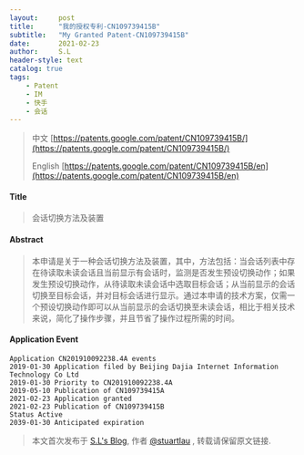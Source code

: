 ```yaml
---
layout:     post
title:      "我的授权专利-CN109739415B"
subtitle:   "My Granted Patent-CN109739415B"
date:       2021-02-23
author:     S.L
header-style: text
catalog: true
tags:
    - Patent
    - IM
    - 快手
    - 会话
---
```

> 中文 [https://patents.google.com/patent/CN109739415B/](https://patents.google.com/patent/CN109739415B/)
>
> English [https://patents.google.com/patent/CN109739415B/en](https://patents.google.com/patent/CN109739415B/en)

#### Title
> 会话切换方法及装置












#### Abstract
> 本申请是关于一种会话切换方法及装置，其中，方法包括：当会话列表中存在待读取未读会话且当前显示有会话时，监测是否发生预设切换动作；如果发生预设切换动作，从待读取未读会话中选取目标会话；从当前显示的会话切换至目标会话，并对目标会话进行显示。通过本申请的技术方案，仅需一个预设切换动作即可以从当前显示的会话切换至未读会话，相比于相关技术来说，简化了操作步骤，并且节省了操作过程所需的时间。












#### Application Event
```
Application CN201910092238.4A events 
2019-01-30 Application filed by Beijing Dajia Internet Information Technology Co Ltd
2019-01-30 Priority to CN201910092238.4A
2019-05-10 Publication of CN109739415A
2021-02-23 Application granted
2021-02-23 Publication of CN109739415B
Status Active
2039-01-30 Anticipated expiration
```
> 本文首次发布于 [S.L's Blog](https://liushuo.me), 作者 [@stuartlau](http://github.com/stuartlau) ,
转载请保留原文链接.

